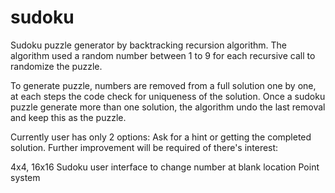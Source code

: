 # sudoku
Sudoku puzzle generator by backtracking recursion algorithm. The algorithm used a random number between 1 to 9 for each recursive call to randomize the puzzle. 

To generate puzzle, numbers are removed from a full solution one by one, at each steps the code check for uniqueness of the solution. Once a sudoku puzzle generate more than one solution, the algorithm undo the last removal and keep this as the puzzle. 

Currently user has only 2 options: Ask for a hint or getting the completed solution. Further improvement will be required of there's interest: 

4x4, 16x16 Sudoku
user interface to change number at blank location 
Point system 
